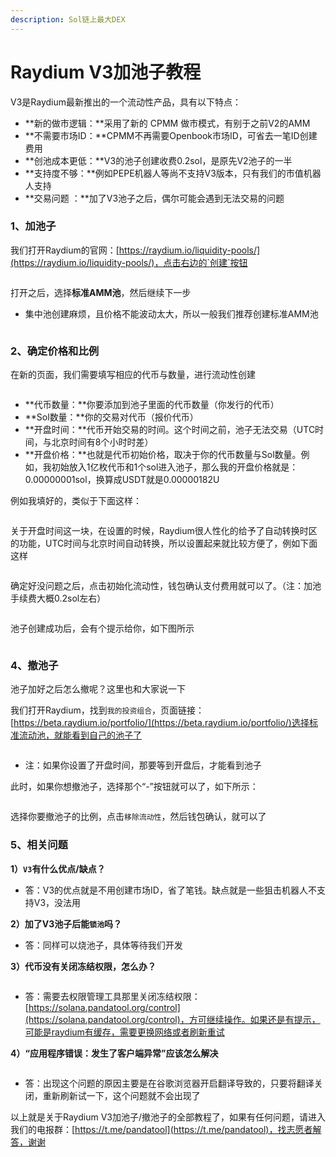 ```yaml
---
description: Sol链上最大DEX
---
```


# Raydium V3加池子教程

V3是Raydium最新推出的一个流动性产品，具有以下特点：

* **新的做市逻辑：**采用了新的 CPMM 做市模式，有别于之前V2的AMM
* **不需要市场ID：**CPMM不再需要Openbook市场ID，可省去一笔ID创建费用
* **创池成本更低：**V3的池子创建收费0.2sol，是原先V2池子的一半
* **支持度不够：**例如PEPE机器人等尚不支持V3版本，只有我们的市值机器人支持
* **交易问题 ：**加了V3池子之后，偶尔可能会遇到无法交易的问题

### 1、加池子

我们打开Raydium的官网：[https://raydium.io/liquidity-pools/](https://raydium.io/liquidity-pools/)，点击右边的`创建`按钮

<figure><img src="../../.gitbook/assets/创建池 (2).png" alt=""><figcaption></figcaption></figure>

打开之后，选择**标准AMM池**，然后继续下一步

* 集中池创建麻烦，且价格不能波动太大，所以一般我们推荐创建标准AMM池

<figure><img src="../../.gitbook/assets/标准AMM池 (1).png" alt=""><figcaption></figcaption></figure>

### 2、确定价格和比例

在新的页面，我们需要填写相应的代币与数量，进行流动性创建

<figure><img src="../../.gitbook/assets/代币数量与sol数量 (2).png" alt=""><figcaption></figcaption></figure>

* **代币数量：**你要添加到池子里面的代币数量（你发行的代币）
* **Sol数量：**你的交易对代币（报价代币）
* **开盘时间：**代币开始交易的时间。这个时间之前，池子无法交易（UTC时间，与北京时间有8个小时时差）
* **开盘价格：**也就是代币初始价格，取决于你的代币数量与Sol数量。例如，我初始放入1亿枚代币和1个sol进入池子，那么我的开盘价格就是：0.00000001sol，换算成USDT就是0.00000182U

例如我填好的，类似于下面这样：

<figure><img src="../../.gitbook/assets/开盘时间 (1).png" alt=""><figcaption></figcaption></figure>

关于开盘时间这一块，在设置的时候，Raydium很人性化的给予了自动转换时区的功能，UTC时间与北京时间自动转换，所以设置起来就比较方便了，例如下面这样

<figure><img src="../../.gitbook/assets/时间设置 (1).png" alt=""><figcaption></figcaption></figure>

确定好没问题之后，点击初始化流动性，钱包确认支付费用就可以了。（注：加池手续费大概0.2sol左右）

<figure><img src="../../.gitbook/assets/sol钱包确认 (1).png" alt=""><figcaption></figcaption></figure>

池子创建成功后，会有个提示给你，如下图所示

<figure><img src="../../.gitbook/assets/池子创建成功 (1).png" alt=""><figcaption></figcaption></figure>

### 4、撤池子

池子加好之后怎么撤呢？这里也和大家说一下

我们打开Raydium，找到`我的投资组合`，页面链接：[https://beta.raydium.io/portfolio/](https://beta.raydium.io/portfolio/)选择标准流动池，就能看到自己的池子了

<figure><img src="../../.gitbook/assets/撤池子按钮 (1).png" alt=""><figcaption></figcaption></figure>

* 注：如果你设置了开盘时间，那要等到开盘后，才能看到池子

此时，如果你想撤池子，选择那个“-”按钮就可以了，如下所示：

<figure><img src="../../.gitbook/assets/撤池子比例 (1).png" alt=""><figcaption></figcaption></figure>

选择你要撤池子的比例，点击`移除流动性`，然后钱包确认，就可以了

### 5、相关问题

**1）`V3`有什么优点/缺点？**

* 答：V3的优点就是不用创建市场ID，省了笔钱。缺点就是一些狙击机器人不支持V3，没法用

**2）加了V3池子后能`锁池`吗？**

* 答：同样可以烧池子，具体等待我们开发

**3）代币没有关闭冻结权限，怎么办？**

<figure><img src="../../.gitbook/assets/微信截图_20240528170459.png" alt=""><figcaption></figcaption></figure>

* 答：需要去权限管理工具那里关闭冻结权限：[https://solana.pandatool.org/control](https://solana.pandatool.org/control)，方可继续操作。如果还是有提示，可能是raydium有缓存，需要更换网络或者刷新重试

**4）“应用程序错误：发生了客户端异常”应该怎么解决**

<figure><img src="../../.gitbook/assets/微信截图_20241001101529.png" alt=""><figcaption></figcaption></figure>

* 答：出现这个问题的原因主要是在谷歌浏览器开启翻译导致的，只要将翻译关闭，重新刷新试一下，这个问题就不会出现了

以上就是关于Raydium V3加池子/撤池子的全部教程了，如果有任何问题，请进入我们的电报群：[https://t.me/pandatool](https://t.me/pandatool)，找志愿者解答，谢谢
